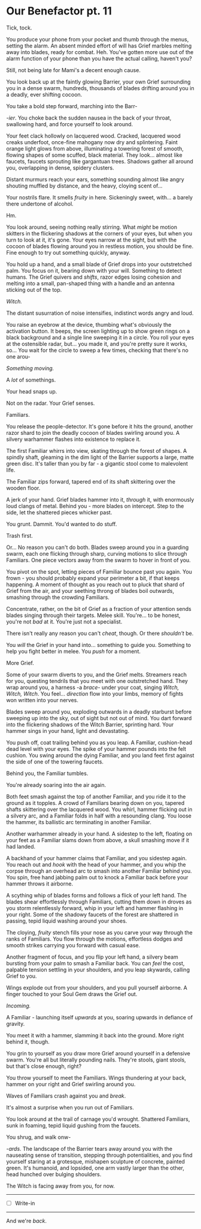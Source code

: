 # Our Benefactor pt. 11

Tick, tock.

You produce your phone from your pocket and thumb through the menus, setting the alarm. An absent minded effort of will has Grief marbles melting away into blades, ready for combat. Heh. You've gotten more use out of the alarm function of your phone than you have the actual calling, haven't you?

Still, not being late for Mami's a decent enough cause.

You look back up at the faintly glowing Barrier, your own Grief surrounding you in a dense swarm, hundreds, thousands of blades drifting around you in a deadly, ever shifting cocoon.

You take a bold step forward, marching into the Barr-

-*ier*. You choke back the sudden nausea in the back of your throat, swallowing hard, and force yourself to look around.

Your feet clack hollowly on lacquered wood. Cracked, lacquered wood creaks underfoot, once-fine mahogany now dry and splintering. Faint orange light glows from above, illuminating a towering forest of smooth, flowing shapes of some scuffed, black material. They look... almost like faucets, faucets sprouting like gargantuan trees. Shadows gather all around you, overlapping in dense, spidery clusters.

Distant murmurs reach your ears, something sounding almost like angry shouting muffled by distance, and the heavy, cloying scent of...

Your nostrils flare. It smells *fruity* in here. Sickeningly sweet, with... a barely there undertone of alcohol.

Hm.

You look around, seeing nothing really stirring. What *might* be motion skitters in the flickering shadows at the corners of your eyes, but when you turn to look at it, it's gone. Your eyes narrow at the sight, but with the cocoon of blades flowing around you in restless motion, you should be fine. Fine enough to try out something quickly, anyway.

You hold up a hand, and a small blade of Grief drops into your outstretched palm. You focus on it, bearing down with your will. Something to detect humans. The Grief quivers and *shifts*, razor edges losing cohesion and melting into a small, pan-shaped thing with a handle and an antenna sticking out of the top.

*Witch.*

The distant susurration of noise intensifies, indistinct words angry and loud.

You raise an eyebrow at the device, thumbing what's obviously the activation button. It beeps, the screen lighting up to show green rings on a black background and a single line sweeping it in a circle. You roll your eyes at the ostensible radar, but... you made it, and you're pretty sure it works, so... You wait for the circle to sweep a few times, checking that there's no one arou-

*Something moving.*

A *lot* of somethings.

Your head snaps up.

Not on the radar. Your Grief senses.

Familiars.

You release the people-detector. It's gone before it hits the ground, another razor shard to join the deadly cocoon of blades swirling around you. A silvery warhammer flashes into existence to replace it.

The first Familiar whirrs into view, skating through the forest of shapes. A spindly shaft, gleaming in the dim light of the Barrier supports a large, matte green disc. It's taller than you by far - a gigantic stool come to malevolent life.

The Familiar zips forward, tapered end of its shaft skittering over the wooden floor.

A jerk of your hand. Grief blades hammer into it, *through* it, with enormously loud clangs of metal. Behind you - more blades on intercept. Step to the side, let the shattered pieces whicker past.

You grunt. Dammit. You'd wanted to do stuff.

Trash first.

Or... No reason you can't do both. Blades sweep around you in a guarding swarm, each one flicking through sharp, curving motions to slice through Familiars. One piece vectors away from the swarm to hover in front of you.

You pivot on the spot, letting pieces of Familiar bounce past you again. You frown - you should probably expand your perimeter a bit, if that keeps happening. A moment of thought as you reach out to pluck that shard of Grief from the air, and your seething throng of blades boil outwards, smashing through the crowding Familiars.

Concentrate, rather, on the bit of Grief as a fraction of your attention sends blades singing through their targets. Melee skill. You're... to be honest, you're not *bad* at it. You're just not a specialist.

There isn't really any reason you can't *cheat*, though. Or there *shouldn't* be.

You *will* the Grief in your hand into... something to guide you. Something to help you fight better in melee. You *push* for a moment.

More Grief.

Some of your swarm diverts to you, and the Grief melts. Streamers reach for you, questing tendrils that you meet with one outstretched hand. They wrap around you, a harness -a *brace*- under your coat, singing *Witch, Witch, Witch*. You feel... *direction* flow into your limbs, memory of fights won written into your nerves.

Blades sweep around you, exploding outwards in a deadly starburst before sweeping up into the sky, out of sight but not out of mind. You dart forward into the flickering shadows of the Witch Barrier, sprinting hard. Your hammer sings in your hand, light and devastating.

You push off, coat trailing behind you as you leap. A Familiar, cushion-head dead level with your eyes. The spike of your hammer pounds into the felt cushion. You swing around the dying Familiar, and you land feet first against the side of one of the towering faucets.

Behind you, the Familiar tumbles.

You're already soaring into the air again.

Both feet smash against the top of another Familiar, and you ride it to the ground as it topples. A crowd of Familiars bearing down on you, tapered shafts skittering over the lacquered wood. You whirl, hammer flicking out in a silvery arc, and a Familiar folds in half with a resounding clang. You loose the hammer, its ballistic arc terminating in another Familiar.

Another warhammer already in your hand. A sidestep to the left, floating on your feet as a Familiar slams down from above, a skull smashing move if it had landed.

A backhand of your hammer claims that Familiar, and you sidestep again. You reach out and *hook* with the head of your hammer, and you whip the corpse through an overhead arc to smash into another Familiar behind you. You spin, free hand jabbing palm out to knock a Familiar back before your hammer throws it airborne.

A scything whip of blades forms and follows a flick of your left hand. The blades shear effortlessly through Familiars, cutting them down in droves as you storm relentlessly forward, whip in your left and hammer flashing in your right. Some of the shadowy faucets of the forest are shattered in passing, tepid liquid washing around your shoes.

The cloying, *fruity* stench fills your nose as you carve your way through the ranks of Familiars. You flow through the motions, effortless dodges and smooth strikes carrying you forward with casual ease.

Another fragment of focus, and you flip your left hand, a silvery beam bursting from your palm to smash a Familiar back. You can *feel* the cost, palpable tension settling in your shoulders, and you leap skywards, calling Grief to you.

Wings explode out from your shoulders, and you pull yourself airborne. A finger touched to your Soul Gem draws the Grief out.

*Incoming.*

A Familiar - launching itself *upwards* at you, soaring upwards in defiance of gravity.

You meet it with a hammer, slamming it back into the ground. More right behind it, though.

You grin to yourself as you draw more Grief around yourself in a defensive swarm. You're all but literally pounding nails. They're stools, giant stools, but that's close enough, right?

You throw yourself to meet the Familiars. Wings thundering at your back, hammer on your right and Grief swirling around you.

Waves of Familiars crash against you and *break*.

It's almost a surprise when you run out of Familiars.

You look around at the trail of carnage you'd wrought. Shattered Familiars, sunk in foaming, tepid liquid gushing from the faucets.

You shrug, and walk onw-

-*ards*. The landscape of the Barrier tears away around you with the nauseating sense of transition, stepping through potentialities, and you find yourself staring at a grotesque, mishapen sculpture of concrete, painted green. It's humanoid, and lopsided, one arm vastly larger than the other, head hunched over bulging shoulders.

The Witch is facing away from you, for now.

---

- [ ] Write-in

---

And we're *back*.
